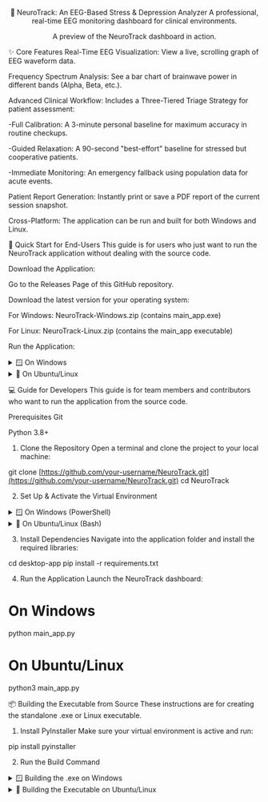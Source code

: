 <div align="center">

🧠 NeuroTrack: An EEG-Based Stress & Depression Analyzer
A professional, real-time EEG monitoring dashboard for clinical environments.

A preview of the NeuroTrack dashboard in action.

</div>

✨ Core Features
Real-Time EEG Visualization: View a live, scrolling graph of EEG waveform data.

Frequency Spectrum Analysis: See a bar chart of brainwave power in different bands (Alpha, Beta, etc.).

Advanced Clinical Workflow: Includes a Three-Tiered Triage Strategy for patient assessment:

-Full Calibration: A 3-minute personal baseline for maximum accuracy in routine checkups.

-Guided Relaxation: A 90-second "best-effort" baseline for stressed but cooperative patients.

-Immediate Monitoring: An emergency fallback using population data for acute events.

Patient Report Generation: Instantly print or save a PDF report of the current session snapshot.

Cross-Platform: The application can be run and built for both Windows and Linux.

🚀 Quick Start for End-Users
This guide is for users who just want to run the NeuroTrack application without dealing with the source code.

Download the Application:

Go to the Releases Page of this GitHub repository.

Download the latest version for your operating system:

For Windows: NeuroTrack-Windows.zip (contains main_app.exe)

For Linux: NeuroTrack-Linux.zip (contains the main_app executable)

Run the Application:

<details>
<summary>🪟 On Windows</summary>

Unzip the NeuroTrack-Windows.zip file.

Double-click on main_app.exe to launch the dashboard. That's it!

</details>

<details>
<summary>🐧 On Ubuntu/Linux</summary>

Unzip the NeuroTrack-Linux.zip file.

Open a terminal in the folder where you unzipped the files.

Make the application executable by running this command:

chmod +x main_app

Launch the dashboard by running:

./main_app

</details>

💻 Guide for Developers
This guide is for team members and contributors who want to run the application from the source code.

Prerequisites
Git

Python 3.8+

1. Clone the Repository
Open a terminal and clone the project to your local machine:

git clone [https://github.com/your-username/NeuroTrack.git](https://github.com/your-username/NeuroTrack.git)
cd NeuroTrack

2. Set Up & Activate the Virtual Environment
<details>
<summary>🪟 On Windows (PowerShell)</summary>

Create the environment:

python -m venv .venv

Activate it: (You may need to run Set-ExecutionPolicy RemoteSigned -Scope CurrentUser in an Admin PowerShell once if this fails).

.\.venv\Scripts\activate

Your terminal prompt will now start with (.venv).

</details>

<details>
<summary>🐧 On Ubuntu/Linux (Bash)</summary>

Create the environment:

python3 -m venv .venv

Activate it:

source .venv/bin/activate

Your terminal prompt will now start with (.venv).

</details>

3. Install Dependencies
Navigate into the application folder and install the required libraries:

cd desktop-app
pip install -r requirements.txt

4. Run the Application
Launch the NeuroTrack dashboard:

# On Windows
python main_app.py

# On Ubuntu/Linux
python3 main_app.py

📦 Building the Executable from Source
These instructions are for creating the standalone .exe or Linux executable.

1. Install PyInstaller
Make sure your virtual environment is active and run:

pip install pyinstaller

2. Run the Build Command
<details>
<summary>🪟 Building the .exe on Windows</summary>

Navigate to the desktop-app folder and run this command. Note the semicolon ; separator.

pyinstaller --onefile --windowed --add-data "assets;assets" main_app.py

Your final main_app.exe will be in the desktop-app/dist/ folder.

</details>

<details>
<summary>🐧 Building the Executable on Ubuntu/Linux</summary>

Navigate to the desktop-app folder and run this command. Note the colon : separator.

pyinstaller --onefile --windowed --add-data "assets:assets" main_app.py
